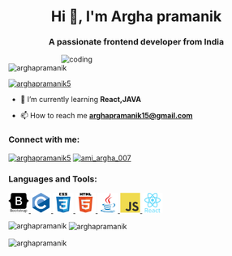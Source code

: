 <h1 align="center">Hi 👋, I'm Argha pramanik</h1>
<h3 align="center">A passionate frontend developer from India</h3>
<img align="right" alt="coding" width="400"src="https://i.pinimg.com/originals/2a/53/65/2a53651a35816f499270d8275fd5318f.gif">
<p align="left"> <img src="https://komarev.com/ghpvc/?username=arghapramanik&label=Profile%20views&color=0e75b6&style=flat" alt="arghapramanik" /> </p>

<p align="left"> <a href="https://twitter.com/arghapramanik5" target="blank"><img src="https://img.shields.io/twitter/follow/arghapramanik5?logo=twitter&style=for-the-badge" alt="arghapramanik5" /></a> </p>

- 🌱 I’m currently learning **React,JAVA**

- 📫 How to reach me **arghapramanik15@gmail.com**

<h3 align="left">Connect with me:</h3>
<p align="left">
<a href="https://twitter.com/arghapramanik5" target="blank"><img align="center" src="https://raw.githubusercontent.com/rahuldkjain/github-profile-readme-generator/master/src/images/icons/Social/twitter.svg" alt="arghapramanik5" height="30" width="40" /></a>
<a href="https://instagram.com/ami_argha_007" target="blank"><img align="center" src="https://raw.githubusercontent.com/rahuldkjain/github-profile-readme-generator/master/src/images/icons/Social/instagram.svg" alt="ami_argha_007" height="30" width="40" /></a>
</p>

<h3 align="left">Languages and Tools:</h3>
<p align="left"> <a href="https://getbootstrap.com" target="_blank" rel="noreferrer"> <img src="https://raw.githubusercontent.com/devicons/devicon/master/icons/bootstrap/bootstrap-plain-wordmark.svg" alt="bootstrap" width="40" height="40"/> </a> <a href="https://www.cprogramming.com/" target="_blank" rel="noreferrer"> <img src="https://raw.githubusercontent.com/devicons/devicon/master/icons/c/c-original.svg" alt="c" width="40" height="40"/> </a> <a href="https://www.w3schools.com/css/" target="_blank" rel="noreferrer"> <img src="https://raw.githubusercontent.com/devicons/devicon/master/icons/css3/css3-original-wordmark.svg" alt="css3" width="40" height="40"/> </a> <a href="https://www.w3.org/html/" target="_blank" rel="noreferrer"> <img src="https://raw.githubusercontent.com/devicons/devicon/master/icons/html5/html5-original-wordmark.svg" alt="html5" width="40" height="40"/> </a> <a href="https://www.java.com" target="_blank" rel="noreferrer"> <img src="https://raw.githubusercontent.com/devicons/devicon/master/icons/java/java-original.svg" alt="java" width="40" height="40"/> </a> <a href="https://developer.mozilla.org/en-US/docs/Web/JavaScript" target="_blank" rel="noreferrer"> <img src="https://raw.githubusercontent.com/devicons/devicon/master/icons/javascript/javascript-original.svg" alt="javascript" width="40" height="40"/> </a> <a href="https://reactjs.org/" target="_blank" rel="noreferrer"> <img src="https://raw.githubusercontent.com/devicons/devicon/master/icons/react/react-original-wordmark.svg" alt="react" width="40" height="40"/> </a> </p>

<p><img align="left" src="https://github-readme-stats.vercel.app/api/top-langs?username=arghapramanik&show_icons=true&locale=en&layout=compact" alt="arghapramanik" /></p>

<p>&nbsp;<img align="center" src="https://github-readme-stats.vercel.app/api?username=arghapramanik&show_icons=true&locale=en" alt="arghapramanik" /></p>

<p><img align="center" src="https://github-readme-streak-stats.herokuapp.com/?user=arghapramanik&" alt="arghapramanik" /></p>
